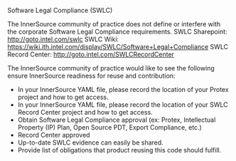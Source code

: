 Software Legal Compliance (SWLC)

The InnerSource community of practice does not define or interfere with the corporate Software Legal Compliance requirements.
SWLC Sharepoint: http://goto.intel.com/swlc
SWLC Wiki: https://wiki.ith.intel.com/display/SWLC/Software+Legal+Compliance
SWLC Record Center: http://goto.intel.com/SWLCRecordCenter

The InnerSource community of practice would like to see the following ensure InnerSource readiness for reuse and contribution:
- In your InnerSource YAML file, please record the location of your Protex project and how to get access.
- In your InnerSource YAML file, please record the location of your SWLC Record Center project and how to get access.
- Obtain Software Legal Compliance approval (ex: Protex, Intellectual Property (IP) Plan, Open Source PDT, Export Compliance, etc.)
- Record Center approved
- Up-to-date SWLC evidence can easily be shared.
- Provide list of obligations that product reusing this code should fulfill.

